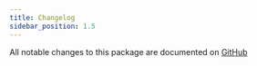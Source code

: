 ```yaml
---
title: Changelog
sidebar_position: 1.5
---
```


All notable changes to this package are documented on [GitHub](https://github.com/Javaabu/imports/blob/main/CHANGELOG.md)
